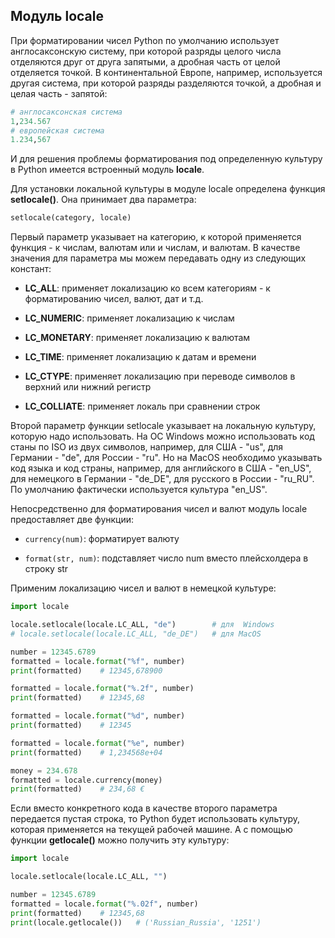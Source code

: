 ## Модуль locale

При форматировании чисел Python по умолчанию использует англосаксонскую систему, при которой разряды целого числа отделяются друг от друга запятыми, а 
дробная часть от целой отделяется точкой. В континентальной Европе, например, используется другая система, при которой разряды разделяются точкой, 
а дробная и целая часть - запятой:

```py
# англосаксонская система
1,234.567
# европейская система
1.234,567
```

И для решения проблемы форматирования под определенную культуру в Python имеется встроенный модуль **locale**.

Для установки локальной культуры в модуле locale определена функция **setlocale()**. Она принимает два параметра:

```py
setlocale(category, locale)
```

Первый параметр указывает на категорию, к которой применяется функция - к числам, валютам или и числам, и валютам. 
В качестве значения для параметра мы можем передавать одну из следующих констант:

- **LC_ALL**: применяет локализацию ко всем категориям - к форматированию чисел, валют, дат и т.д.

- **LC_NUMERIC**: применяет локализацию к числам

- **LC_MONETARY**: применяет локализацию к валютам

- **LC_TIME**: применяет локализацию к датам и времени

- **LC_CTYPE**: применяет локализацию при переводе символов в верхний или нижний регистр

- **LC_COLLIATE**: применяет локаль при сравнении строк

Второй параметр функции setlocale указывает на локальную культуру, которую надо использовать. На ОС Windows можно использовать код станы по ISO из двух символов, 
например, для США - "us", для Германии - "de", для России - "ru". Но на MacOS необходимо указывать код языка и код страны, например, для английского в США - 
"en_US", для немецкого в Германии - "de_DE", для русского в России - "ru_RU". По умолчанию фактически используется культура "en_US".

Непосредственно для форматирования чисел и валют модуль locale предоставляет две функции:

- `currency(num)`: форматирует валюту

- `format(str, num)`: подставляет число num вместо плейсхолдера в строку str

Применим локализацию чисел и валют в немецкой культуре:

```py
import locale

locale.setlocale(locale.LC_ALL, "de")        # для  Windows
# locale.setlocale(locale.LC_ALL, "de_DE")   # для MacOS

number = 12345.6789
formatted = locale.format("%f", number)
print(formatted)    # 12345,678900

formatted = locale.format("%.2f", number)
print(formatted)    # 12345,68

formatted = locale.format("%d", number)
print(formatted)    # 12345

formatted = locale.format("%e", number)
print(formatted)    # 1,234568e+04

money = 234.678
formatted = locale.currency(money)
print(formatted)    # 234,68 €
```

Если вместо конкретного кода в качестве второго параметра передается пустая строка, то Python будет использовать культуру, которая применяется на 
текущей рабочей машине. А с помощью функции **getlocale()** можно получить эту культуру:

```py
import locale

locale.setlocale(locale.LC_ALL, "")

number = 12345.6789
formatted = locale.format("%.02f", number)
print(formatted)    # 12345,68
print(locale.getlocale())   # ('Russian_Russia', '1251')
```

